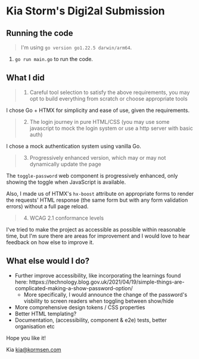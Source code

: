 # Kia Storm's Digi2al Submission

## Running the code

> I'm using `go version go1.22.5 darwin/arm64`.

1. `go run main.go` to run the code.

## What I did

> 1. Careful tool selection to satisfy the above requirements, you may opt to build everything from scratch or choose appropriate tools

I chose Go + HTMX for simplicity and ease of use, given the requirements.

> 2. The login journey in pure HTML/CSS (you may use some javascript to mock the login system or use a http server with basic auth)

I chose a mock authentication system using vanilla Go.

> 3. Progressively enhanced version, which may or may not dynamically update the page

The `toggle-password` web component is progressively enhanced, only showing the toggle when JavaScript is available.

Also, I made us of HTMX's `hx-boost` attribute on appropriate forms to render the requests' HTML response (the same form but with any form validation errors) without a full page reload.

> 4. WCAG 2.1 conformance levels

I've tried to make the project as accessible as possible within reasonable time, but I'm sure there are areas for improvement and I would love to hear feedback on how else to improve it.

## What else would I do?

- Further improve accessibility, like incorporating the learnings found here: httpxs://technology.blog.gov.uk/2021/04/19/simple-things-are-complicated-making-a-show-password-option/
  - More specifically, I would announce the change of the password's visbility to screen readers when toggling between show/hide
- More comprehensive design tokens / CSS properties
- Better HTML templating?
- Documentation, (accessibility, component & e2e) tests, better organisation etc

Hope you like it!

Kia
kia@kormsen.com
